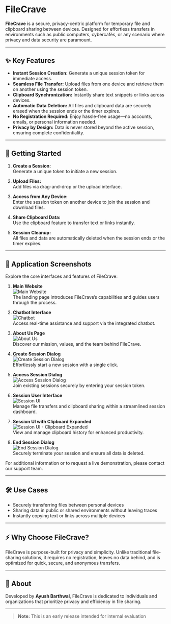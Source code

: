 # FileCrave

**FileCrave** is a secure, privacy-centric platform for temporary file and clipboard sharing between devices. Designed for effortless transfers in environments such as public computers, cybercafés, or any scenario where privacy and data security are paramount.

---

## ✨ Key Features

- **Instant Session Creation:** Generate a unique session token for immediate access.
- **Seamless File Transfer:** Upload files from one device and retrieve them on another using the session token.
- **Clipboard Synchronization:** Instantly share text snippets or links across devices.
- **Automatic Data Deletion:** All files and clipboard data are securely erased when the session ends or the timer expires.
- **No Registration Required:** Enjoy hassle-free usage—no accounts, emails, or personal information needed.
- **Privacy by Design:** Data is never stored beyond the active session, ensuring complete confidentiality.

---

## 🚀 Getting Started

1. **Create a Session:**  
   Generate a unique token to initiate a new session.

2. **Upload Files:**  
   Add files via drag-and-drop or the upload interface.

3. **Access from Any Device:**  
   Enter the session token on another device to join the session and download files.

4. **Share Clipboard Data:**  
   Use the clipboard feature to transfer text or links instantly.

5. **Session Cleanup:**  
   All files and data are automatically deleted when the session ends or the timer expires.

---

## 📸 Application Screenshots

Explore the core interfaces and features of FileCrave:

1. **Main Website**  
   ![Main Website](Pics/1.png)  
   The landing page introduces FileCrave’s capabilities and guides users through the process.

2. **Chatbot Interface**  
   ![Chatbot](Pics/2.png)  
   Access real-time assistance and support via the integrated chatbot.

3. **About Us Page**  
   ![About Us](Pics/3.png)  
   Discover our mission, values, and the team behind FileCrave.

4. **Create Session Dialog**  
   ![Create Session Dialog](Pics/4.png)  
   Effortlessly start a new session with a single click.

5. **Access Session Dialog**  
   ![Access Session Dialog](Pics/5.png)  
   Join existing sessions securely by entering your session token.

6. **Session User Interface**  
   ![Session UI](Pics/6.png)  
   Manage file transfers and clipboard sharing within a streamlined session dashboard.

7. **Session UI with Clipboard Expanded**  
   ![Session UI - Clipboard Expanded](Pics/7.png)  
   View and manage clipboard history for enhanced productivity.

8. **End Session Dialog**  
   ![End Session Dialog](Pics/8.png)  
   Securely terminate your session and ensure all data is deleted.

For additional information or to request a live demonstration, please contact our support team.

---

## 🛠️ Use Cases

- Securely transferring files between personal devices
- Sharing data in public or shared environments without leaving traces
- Instantly copying text or links across multiple devices

---

## ⚡ Why Choose FileCrave?

FileCrave is purpose-built for privacy and simplicity. Unlike traditional file-sharing solutions, it requires no registration, leaves no data behind, and is optimized for quick, secure, and anonymous transfers.

---

## 📝 About

Developed by **Ayush Barthwal**, FileCrave is dedicated to individuals and organizations that prioritize privacy and efficiency in file sharing.

---

> **Note:** This is an early release intended for internal evaluation

